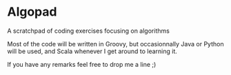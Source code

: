 # Algopad
A scratchpad of coding exercises focusing on algorithms

Most of the code will be written in Groovy, but occasionnally Java or Python will be used, and Scala whenever I get around to learning it.

If you have any remarks feel free to drop me a line ;)

